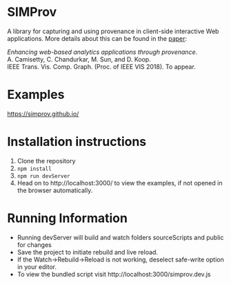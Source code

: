 # SIMProv

A library for capturing and using provenance in client-side interactive Web applications. More details about this can be found in the [paper](http://www.cis.umassd.edu/~dkoop/pubs/simprov.pdf):

*Enhancing web-based analytics applications through provenance.*  
A. Camisetty, C. Chandurkar, M. Sun, and D. Koop.  
IEEE Trans. Vis. Comp. Graph. (Proc. of IEEE VIS 2018). To appear.  

# Examples

<https://simprov.github.io/>

# Installation instructions
1. Clone the repository
2. `npm install`
3. `npm run devServer`
4. Head on to http://localhost:3000/ to view the examples, if not opened in the browser automatically.

# Running Information
- Running devServer will build and watch folders sourceScripts and public for changes
- Save the project to initiate rebuild and live reload.
- If the Watch->Rebuild->Reload is not working, deselect safe-write option in your editor.
- To view the bundled script visit http://localhost:3000/simprov.dev.js
